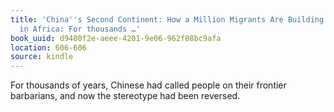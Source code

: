 ```yaml
---
title: 'China''s Second Continent: How a Million Migrants Are Building a New Empire
  in Africa: For thousands …'
book_uuid: d9480f2e-aeee-4201-9e06-962f08bc9afa
location: 606-606
source: kindle
---
```


For thousands of years, Chinese had called people on their frontier barbarians, and now the stereotype had been reversed.